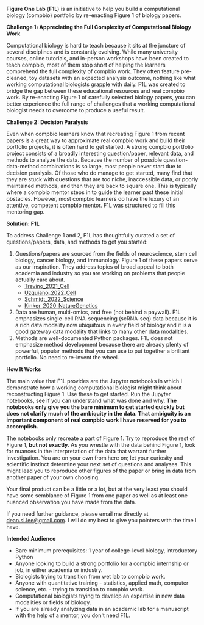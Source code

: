 **Figure One Lab** (**F1L**) is an initiative to help you build a computational biology (compbio) portfolio by re-enacting Figure 1 of biology papers.

**Challenge 1: Appreciating the Full Complexity of Computational Biology Work**

Computational biology is hard to teach because it sits at the juncture of several disciplines and is constantly evolving. While many university courses, online tutorials, and in-person workshops have been created to teach compbio, most of them stop short of helping the learners comprehend the full complexity of compbio work. They often feature pre-cleaned, toy datasets with an expected analysis outcome, nothing like what working computational biologists grapple with daily. F1L was created to bridge the gap between these educational resources and real compbio work. By re-enacting Figure 1 of carefully selected biology papers, you can better experience the full range of challenges that a working computational biologist needs to overcome to produce a useful result.

**Challenge 2: Decision Paralysis**

Even when compbio learners know that recreating Figure 1 from recent papers is a great way to approximate real compbio work and build their portfolio projects, it is often hard to get started. A strong compbio portfolio project consists of a broadly interesting question/paper, relevant data, and methods to analyze the data. Because the number of possible question-data-method combinations is so large, most people never start due to decision paralysis. Of those who do manage to get started, many find that they are stuck with questions that are too niche, inaccessible data, or poorly maintained methods, and then they are back to square one. This is typically where a compbio mentor steps in to guide the learner past these initial obstacles. However, most compbio learners do have the luxury of an attentive, competent compbio mentor. F1L was structured to fill this mentoring gap.

**Solution: F1L**

To address Challenge 1 and 2, F1L has thoughtfully curated a set of questions/papers, data, and methods to get you started:
1. Questions/papers are sourced from the fields of neuroscience, stem cell biology, cancer biology, and immunology. Figure 1 of these papers serve as our inspiration. They address topics of broad appeal to both academia and industry so you are working on problems that people actually care about.
   - [Trevino_2021_Cell](https://www.sciencedirect.com/science/article/pii/S0092867421009429)
   - [Uzquiano_2022_Cell](https://www.sciencedirect.com/science/article/pii/S0092867422011680)
   - [Schmidt_2022_Science](https://www.science.org/doi/10.1126/science.abj4008)
   - [Kinker_2020_NatureGenetics](https://www.ncbi.nlm.nih.gov/pmc/articles/PMC8135089/)
2. Data are human, multi-omics, and free (not behind a paywall). F1L emphasizes single-cell RNA-sequencing (scRNA-seq) data because it is a rich data modality now ubiquitous in every field of biology and it is a good gateway data modality that links to many other data modalities.
3. Methods are well-documented Python packages. F1L does not emphasize method development because there are already plenty of powerful, popular methods that you can use to put together a brilliant portfolio. No need to re-invent the wheel.

**How It Works**

The main value that F1L provides are the Jupyter notebooks in which I demonstrate how a working computational biologist might think about reconstructing Figure 1. Use these to get started. Run the Jupyter notebooks, see if you can understand what was done and why. **The notebooks only give you the bare minimum to get started quickly but does not clarify much of the ambiquity in the data. That ambiguity is an important component of real compbio work I have reserved for you to accomplish.**

The notebooks only recreate a part of Figure 1. Try to reproduce the rest of Figure 1, **but not exactly**. As you wrestle with the data behind Figure 1, look for nuances in the interpretation of the data that warrant further investigation. You are on your own from here on; let your curiosity and scientific instinct determine your next set of questions and analyses. This might lead you to reproduce other figures of the paper or bring in data from another paper of your own choosing.

Your final product can be a little or a lot, but at the very least you should have some semblance of Figure 1 from one paper as well as at least one nuanced observation you have made from the data.

If you need further guidance, please email me directly at dean.sl.lee@gmail.com. I will do my best to give you pointers with the time I have.

**Intended Audience**

- Bare minimum prerequisites: 1 year of college-level biology, introductory Python
- Anyone looking to build a strong portfolio for a compbio internship or job, in either academia or industry.
- Biologists trying to transition from wet lab to compbio work.
- Anyone with quantitative training - statistics, applied math, computer science, etc. - trying to transition to compbio work.
- Computational biologists trying to develop an expertise in new data modalities or fields of biology.
- If you are already analyzing data in an academic lab for a manuscript with the help of a mentor, you don't need F1L.
